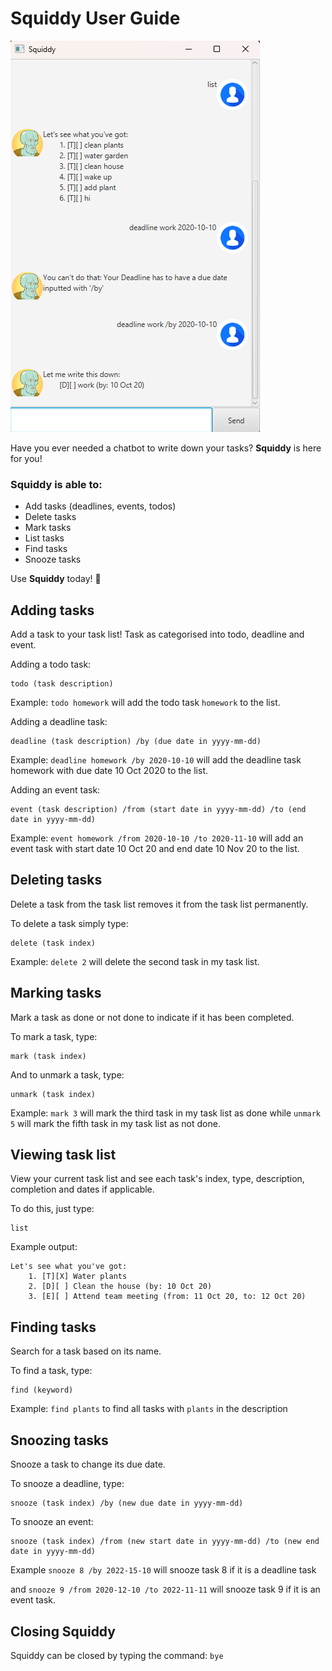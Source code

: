 # Squiddy User Guide

![Screenshot of the product](/docs/Ui.png)

Have you ever needed a chatbot to write down your tasks? **Squiddy** is here for you!

### Squiddy is able to:

- Add tasks (deadlines, events, todos)
- Delete tasks
- Mark tasks
- List tasks
- Find tasks
- Snooze tasks

Use **Squiddy** today! :squid:

## Adding tasks

Add a task to your task list! Task as categorised into todo, deadline and event.

Adding a todo task: 

```
todo (task description)
```

Example: `todo homework` will add the todo task `homework` to the list.

Adding a deadline task:

```
deadline (task description) /by (due date in yyyy-mm-dd)
```

Example: `deadline homework /by 2020-10-10` will add the deadline task homework
with due date 10 Oct 2020 to the list.

Adding an event task:

```
event (task description) /from (start date in yyyy-mm-dd) /to (end date in yyyy-mm-dd)
```

Example: `event homework /from 2020-10-10 /to 2020-11-10` will add an event task
with start date 10 Oct 20 and end date 10 Nov 20 to the list.



## Deleting tasks

Delete a task from the task list removes it from the task list permanently.

To delete a task simply type:

```
delete (task index)
```

Example: `delete 2` will delete the second task in my task list.

## Marking tasks

Mark a task as done or not done to indicate if it has been completed.

To mark a task, type:

```
mark (task index)
```

And to unmark a task, type:

```
unmark (task index)
```

Example: `mark 3` will mark the third task in my task list as done while 
`unmark 5` will mark the fifth task in my task list as not done.


## Viewing task list

View your current task list and see each task's index, type, description, completion
and dates if applicable.

To do this, just type:

```
list
```

Example output:

```
Let's see what you've got:
    1. [T][X] Water plants
    2. [D][ ] Clean the house (by: 10 Oct 20)
    3. [E][ ] Attend team meeting (from: 11 Oct 20, to: 12 Oct 20)
```

## Finding tasks

Search for a task based on its name.

To find a task, type:

```
find (keyword)
```

Example: `find plants` to find all tasks with `plants` in the description

## Snoozing tasks

Snooze a task to change its due date.

To snooze a deadline, type:

```
snooze (task index) /by (new due date in yyyy-mm-dd)
```

To snooze an event:

```
snooze (task index) /from (new start date in yyyy-mm-dd) /to (new end date in yyyy-mm-dd)
```

Example `snooze 8 /by 2022-15-10` will snooze task 8 if it is a deadline task 

and `snooze 9 /from 2020-12-10 /to 2022-11-11` will snooze task 9 if it is an event task.

## Closing Squiddy

Squiddy can be closed by typing the command: `bye`